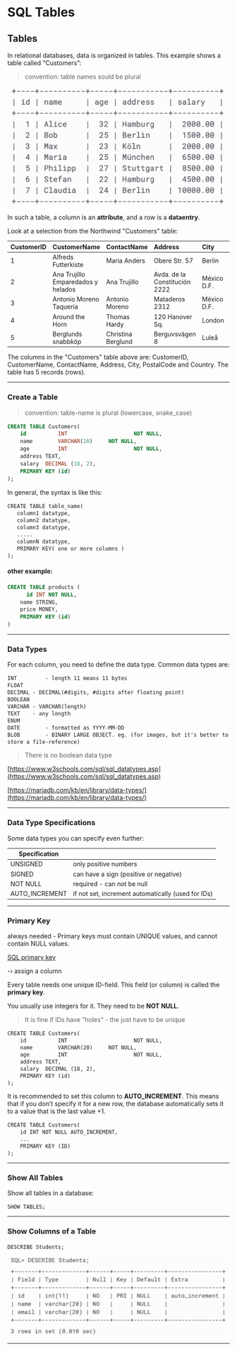 # SQL Tables

## Tables

In relational databases, data is organized in tables. This example shows a table called “Customers”:

> convention: table names sould be plural

<img src="./assets/sql_table.png" style="max-width: 500px;" />



In such a table, a column is an **attribute**, and a row is a **dataentry**.

Look at a selection from the Northwind "Customers" table:

| CustomerID | CustomerName                       | ContactName        | Address                       | City        | PostalCode | Country |
| :--------- | :--------------------------------- | :----------------- | :---------------------------- | :---------- | :--------- | :------ |
| 1          | Alfreds Futterkiste                | Maria Anders       | Obere Str. 57                 | Berlin      | 12209      | Germany |
| 2          | Ana Trujillo Emparedados y helados | Ana Trujillo       | Avda. de la Constitución 2222 | México D.F. | 05021      | Mexico  |
| 3          | Antonio Moreno Taquería            | Antonio Moreno     | Mataderos 2312                | México D.F. | 05023      | Mexico  |
| 4          | Around the Horn                    | Thomas Hardy       | 120 Hanover Sq.               | London      | WA1 1DP    | UK      |
| 5          | Berglunds snabbköp                 | Christina Berglund | Berguvsvägen 8                | Luleå       | S-958 22   | Sweden  |

The columns in the "Customers" table above are: CustomerID, CustomerName, ContactName, Address, City, PostalCode and Country. The table has 5 records (rows).

------

### Create a Table

> convention: table-name is plural (lowercase, snake_case)

```sql
CREATE TABLE Customers( 
	id			INT						NOT NULL,
	name		VARCHAR(20)		NOT NULL,
	age 		INT						NOT NULL,
	address TEXT,
	salary	DECIMAL (18, 2),
	PRIMARY KEY (id)
);
```

In general, the syntax is like this:

```
CREATE TABLE table_name(
   column1 datatype,
   column2 datatype,
   column3 datatype,
   .....
   columnN datatype,
   PRIMARY KEY( one or more columns )
);
```

#### other example:

```sql
CREATE TABLE products (
	  id INT NOT NULL,
  	name STRING,
  	price MONEY,
  	PRIMARY KEY (id)
)
```



------

### Data Types



For each column, you need to define the data type. Common data types are:

```
INT			- length 11 means 11 bytes
FLOAT
DECIMAL - DECIMAL(#digits, #digits after floating point)
BOOLEAN
VARCHAR	- VARCHAR(length)
TEXT    - any length
ENUM
DATE		- formatted as YYYY-MM-DD
BLOB		- BINARY LARGE OBJECT. eg. (for images, but it's better to store a file-reference)
```

> There is no boolean data type

[https://www.w3schools.com/sql/sql_datatypes.asp](https://www.w3schools.com/sql/sql_datatypes.asp)

[https://mariadb.com/kb/en/library/data-types/](https://mariadb.com/kb/en/library/data-types/)

------

### Data Type Specifications

Some data types you can specify even further:

| Specification  |                                                    |
| -------------- | -------------------------------------------------- |
| UNSIGNED       | only positive numbers                              |
| SIGNED         | can have a sign (positive or negative)             |
| NOT NULL       | required - can not be null                         |
| AUTO_INCREMENT | if not set, increment automatically (used for IDs) |

------

### Primary Key

always needed - Primary keys must contain UNIQUE values, and cannot contain NULL values.

[SQL primary key](https://www.w3schools.com/sql/sql_primarykey.asp)

-› assign a column

Every table needs one unique ID-field.  This field (or column) is called the **primary key**.

You usually use integers for it. They need to be **NOT NULL**.

> It is fine if IDs have "holes" - the just have to be unique

```
CREATE TABLE Customers( 
	id			INT						NOT NULL,
	name		VARCHAR(20)		NOT NULL,
	age 		INT						NOT NULL,
	address TEXT,
	salary	DECIMAL (18, 2),
	PRIMARY KEY (id)
);
```

It is recommended to set this column to **AUTO_INCREMENT**. This means that if you don’t specify it for a new row, the database automatically sets it to a value that is the last value +1.

```
CREATE TABLE Customers(
	id INT NOT NULL AUTO_INCREMENT, 
	...
	PRIMARY KEY (ID)
);
```

------

### Show All Tables

Show all tables in a database:

```
SHOW TABLES;
```

------

### Show Columns of a Table

```
DESCRIBE Students;
```

<img src="./assets/sql_describe.png" />

------

